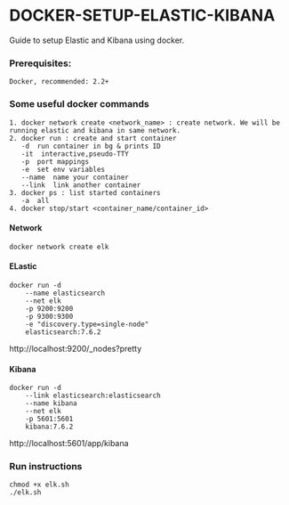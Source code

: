 # DOCKER-SETUP-ELASTIC-KIBANA
Guide to setup Elastic and Kibana using docker. 

### Prerequisites:
    Docker, recommended: 2.2+
    
### Some useful docker commands
    1. docker network create <network_name> : create network. We will be running elastic and kibana in same network.
    2. docker run : create and start container
       -d  run container in bg & prints ID
       -it  interactive,pseudo-TTY
       -p  port mappings
       -e  set env variables
       --name  name your container
       --link  link another container
    3. docker ps : list started containers
       -a  all
    4. docker stop/start <container_name/container_id>
    
#### Network
    docker network create elk
#### ELastic    
    docker run -d 
        --name elasticsearch 
        --net elk 
        -p 9200:9200 
        -p 9300:9300 
        -e "discovery.type=single-node" 
        elasticsearch:7.6.2
http://localhost:9200/_nodes?pretty
#### Kibana
    docker run -d 
        --link elasticsearch:elasticsearch 
        --name kibana 
        --net elk 
        -p 5601:5601 
        kibana:7.6.2
http://localhost:5601/app/kibana


### Run instructions
    chmod +x elk.sh
    ./elk.sh
    

